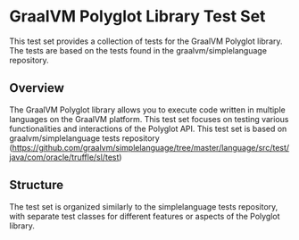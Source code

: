 # GraalVM Polyglot Library Test Set

This test set provides a collection of tests for the GraalVM Polyglot library. The tests are based on the tests found in the graalvm/simplelanguage repository.

## Overview

The GraalVM Polyglot library allows you to execute code written in multiple languages on the GraalVM platform. This test set focuses on testing various functionalities and interactions of the Polyglot API.
This test set is based on graalvm/simplelanguage tests repository (https://github.com/graalvm/simplelanguage/tree/master/language/src/test/java/com/oracle/truffle/sl/test)

## Structure

The test set is organized similarly to the simplelanguage tests repository, with separate test classes for different features or aspects of the Polyglot library.
